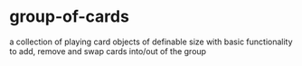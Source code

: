 # group-of-cards
a collection of playing card objects of definable size with basic functionality to add, remove and swap cards into/out of the group
